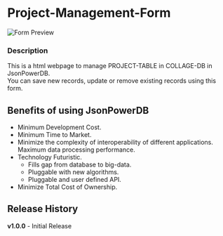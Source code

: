 # Project-Management-Form

<img src="https://iili.io/HMhEOZl.md.png" title="Form Preview">

### Description

This is a html webpage to manage PROJECT-TABLE in COLLAGE-DB in JsonPowerDB.  
You can save new records, update or remove existing records using this form.

## Benefits of using JsonPowerDB

- Minimum Development Cost.
- Minimum Time to Market.
- Minimize the complexity of interoperability of different  applications. Maximum data processing performance.
- Technology Futuristic. 
    - Fills gap from database to big-data.
    - Pluggable with new algorithms. 
    - Pluggable and user defined API. 
- Minimize Total Cost of Ownership.

## Release History

**v1.0.0** - Initial Release